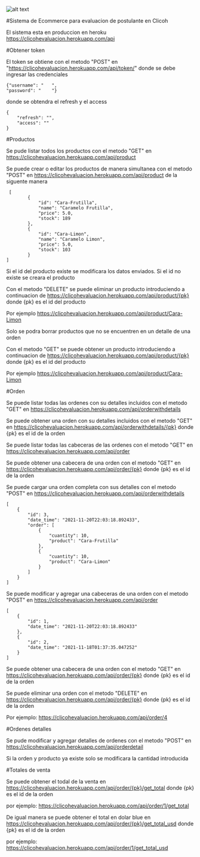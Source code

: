 ![alt text](https://play-lh.googleusercontent.com/jUVC_febXM8dxgLuhOkvT4acVl7x6pYngNtEHkCnWeSBQRNPcTon4YOSiixjsOlt4EQ)

#Sistema de Ecommerce para evaluacion de postulante en Clicoh

El sistema esta en produccion en heroku https://clicohevaluacion.herokuapp.com/api

#Obtener token

El token se obtiene con el metodo "POST" en "https://clicohevaluacion.herokuapp.com/api/token/" donde se debe ingresar las credenciales

    {"username": "   ",
    "password": "    "}

donde se obtendra el refresh y el access

    {
        "refresh": "",
        "access": ""
    }

#Productos

Se pude listar todos los productos con el metodo "GET" en https://clicohevaluacion.herokuapp.com/api/product

Se puede crear o editar los productos de manera simultanea con el metodo "POST" en https://clicohevaluacion.herokuapp.com/api/product de la siguente manera

     [
            {
                "id": "Cara-Frutilla",
                "name": "Caramelo Frutilla",
                "price": 5.0,
                "stock": 189
            },
            {
                "id": "Cara-Limon",
                "name": "Caramelo Limon",
                "price": 5.0,
                "stock": 103
            }
    ]

Si el id del producto existe se modificara los datos enviados.
Si el id no existe se creara el producto

Con el metodo "DELETE" se puede eliminar un producto introduciendo a continuacion de https://clicohevaluacion.herokuapp.com/api/product/{pk} donde {pk} es el id del producto

Por ejemplo https://clicohevaluacion.herokuapp.com/api/product/Cara-Limon

Solo se podra borrar productos que no se encuentren en un detalle de una orden

Con el metodo "GET" se puede obtener un producto introduciendo a continuacion de https://clicohevaluacion.herokuapp.com/api/product/{pk} donde {pk} es el id del producto

Por ejemplo https://clicohevaluacion.herokuapp.com/api/product/Cara-Limon

#Orden

Se puede listar todas las ordenes con su detalles incluidos con el metodo "GET" en https://clicohevaluacion.herokuapp.com/api/orderwithdetails

Se puede obtener una orden con su detalles incluidos con el metodo "GET" en https://clicohevaluacion.herokuapp.com/api/orderwithdetails/{pk} donde {pk} es el id de la orden

Se puede listar todas las cabeceras de las ordenes con el metodo "GET" en https://clicohevaluacion.herokuapp.com/api/order

Se puede obtener una cabecera de una orden con el metodo "GET" en https://clicohevaluacion.herokuapp.com/api/order/{pk} donde {pk} es el id de la orden


Se puede cargar una orden completa con sus detalles con el metodo "POST" en https://clicohevaluacion.herokuapp.com/api/orderwithdetails

    [
        {
            "id": 3,
            "date_time": "2021-11-20T22:03:18.892433",
            "order": [
                {
                    "cuantity": 10,
                    "product": "Cara-Frutilla"
                },
                {
                    "cuantity": 10,
                    "product": "Cara-Limon"
                }
            ]
        }
    ]

Se puede modificar y agregar una cabeceras de una orden con el metodo "POST" en https://clicohevaluacion.herokuapp.com/api/order

    [
        {
            "id": 1,
            "date_time": "2021-11-20T22:03:18.892433"
        },
        {
            "id": 2,
            "date_time": "2021-11-18T01:37:35.047252"
        }
    ]



Se puede obtener una cabecera de una orden con el metodo "GET" en https://clicohevaluacion.herokuapp.com/api/order/{pk} donde {pk} es el id de la orden

Se puede eliminar una orden con el metodo "DELETE" en https://clicohevaluacion.herokuapp.com/api/order/{pk} donde {pk} es el id de la orden

Por ejemplo: https://clicohevaluacion.herokuapp.com/api/order/4

#Ordenes detalles 

Se pude modificar y agregar detalles de ordenes con el metodo "POST" en https://clicohevaluacion.herokuapp.com/api/orderdetail

Si la orden y producto ya existe solo se modificara la cantidad introducida

#Totales de venta

Se puede obtener el todal de la venta en https://clicohevaluacion.herokuapp.com/api/order/{pk}/get_total donde {pk} es el id de la orden

por ejemplo: https://clicohevaluacion.herokuapp.com/api/order/1/get_total

De igual manera se puede obtener el total en dolar blue en https://clicohevaluacion.herokuapp.com/api/order/{pk}/get_total_usd donde {pk} es el id de la orden

por ejemplo: https://clicohevaluacion.herokuapp.com/api/order/1/get_total_usd